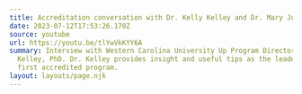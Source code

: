 ```yaml
---
title: Accreditation conversation with Dr. Kelly Kelley and Dr. Mary Judge Diegert
date: 2023-07-12T17:53:26.170Z
source: youtube
url: https://youtu.be/tlYwVkKYY6A
summary: Interview with Western Carolina University Up Program Director Kelly
  Kelley, PhD. Dr. Kelley provides insight and useful tips as the leader of the
  first accredited program.
layout: layouts/page.njk
---
```


